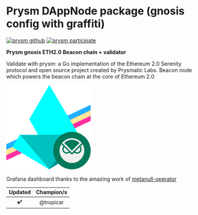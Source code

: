 # Prysm DAppNode package (gnosis config with graffiti)

[![prysm github](https://img.shields.io/badge/prysm-Github-blue.svg)](https://prylabs.net/)
[![prysm participate](https://img.shields.io/badge/prysm-participate-753a88.svg)](https://prylabs.net/participate?node=dappnode)

**Prysm gnosis ETH2.0 Beacon chain + validator**

Validate with prysm: a Go implementation of the Ethereum 2.0 Serenity protocol and open source project created by Prysmatic Labs. Beacon node which powers the beacon chain at the core of Ethereum 2.0

![avatar](prysm-avatar.png)

Grafana dashboard thanks to the amazing work of [metanull-operator](https://github.com/metanull-operator/eth2-grafana)

|      Updated       | Champion/s |
| :----------------: | :--------: |
| :heavy_check_mark: | @tropicar  |
